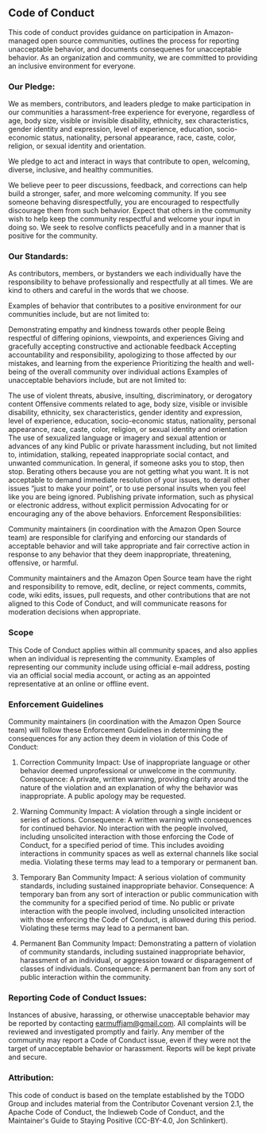 ## Code of Conduct

This code of conduct provides guidance on participation in Amazon-managed open source communities, outlines the process for reporting unacceptable behavior, and documents consequenes for unacceptable behavior. As an organization and community, we are committed to providing an inclusive environment for everyone.

### Our Pledge:

We as members, contributors, and leaders pledge to make participation in our communities a harassment-free experience for everyone, regardless of age, body size, visible or invisible disability, ethnicity, sex characteristics, gender identity and expression, level of experience, education, socio-economic status, nationality, personal appearance, race, caste, color, religion, or sexual identity and orientation.

We pledge to act and interact in ways that contribute to open, welcoming, diverse, inclusive, and healthy communities.

We believe peer to peer discussions, feedback, and corrections can help build a stronger, safer, and more welcoming community. If you see someone behaving disrespectfully, you are encouraged to respectfully discourage them from such behavior. Expect that others in the community wish to help keep the community respectful and welcome your input in doing so. We seek to resolve conflicts peacefully and in a manner that is positive for the community.

### Our Standards:

As contributors, members, or bystanders we each individually have the responsibility to behave professionally and respectfully at all times. We are kind to others and careful in the words that we choose.

Examples of behavior that contributes to a positive environment for our communities include, but are not limited to:

Demonstrating empathy and kindness towards other people
Being respectful of differing opinions, viewpoints, and experiences
Giving and gracefully accepting constructive and actionable feedback
Accepting accountability and responsibility, apologizing to those affected by our mistakes, and learning from the experience
Prioritizing the health and well-being of the overall community over individual actions
Examples of unacceptable behaviors include, but are not limited to:

The use of violent threats, abusive, insulting, discriminatory, or derogatory content
Offensive comments related to age, body size, visible or invisible disability, ethnicity, sex characteristics, gender identity and expression, level of experience, education, socio-economic status, nationality, personal appearance, race, caste, color, religion, or sexual identity and orientation
The use of sexualized language or imagery and sexual attention or advances of any kind
Public or private harassment including, but not limited to, intimidation, stalking, repeated inappropriate social contact, and unwanted communication. In general, if someone asks you to stop, then stop.
Berating others because you are not getting what you want. It is not acceptable to demand immediate resolution of your issues, to derail other issues “just to make your point”, or to use personal insults when you feel like you are being ignored.
Publishing private information, such as physical or electronic address, without explicit permission
Advocating for or encouraging any of the above behaviors.
Enforcement Responsibilities:

Community maintainers (in coordination with the Amazon Open Source team) are responsible for clarifying and enforcing our standards of acceptable behavior and will take appropriate and fair corrective action in response to any behavior that they deem inappropriate, threatening, offensive, or harmful.

Community maintainers and the Amazon Open Source team have the right and responsibility to remove, edit, decline, or reject comments, commits, code, wiki edits, issues, pull requests, and other contributions that are not aligned to this Code of Conduct, and will communicate reasons for moderation decisions when appropriate.

### Scope

This Code of Conduct applies within all community spaces, and also applies when an individual is representing the community. Examples of representing our community include using official e-mail address, posting via an official social media account, or acting as an appointed representative at an online or offline event.

### Enforcement Guidelines

Community maintainers (in coordination with the Amazon Open Source team) will follow these Enforcement Guidelines in determining the consequences for any action they deem in violation of this Code of Conduct:

1. Correction
Community Impact: Use of inappropriate language or other behavior deemed unprofessional or unwelcome in the community.
Consequence: A private, written warning, providing clarity around the nature of the violation and an explanation of why the behavior was inappropriate. A public apology may be requested.

2. Warning
Community Impact: A violation through a single incident or series of actions.
Consequence: A written warning with consequences for continued behavior. No interaction with the people involved, including unsolicited interaction with those enforcing the Code of Conduct, for a specified period of time. This includes avoiding interactions in community spaces as well as external channels like social media. Violating these terms may lead to a temporary or permanent ban.

3. Temporary Ban
Community Impact: A serious violation of community standards, including sustained inappropriate behavior.
Consequence: A temporary ban from any sort of interaction or public communication with the community for a specified period of time. No public or private interaction with the people involved, including unsolicited interaction with those enforcing the Code of Conduct, is allowed during this period. Violating these terms may lead to a permanent ban.

4. Permanent Ban
Community Impact: Demonstrating a pattern of violation of community standards, including sustained inappropriate behavior, harassment of an individual, or aggression toward or disparagement of classes of individuals.
Consequence: A permanent ban from any sort of public interaction within the community.

### Reporting Code of Conduct Issues:

Instances of abusive, harassing, or otherwise unacceptable behavior may be reported by contacting earmuffjam@gmail.com. All complaints will be reviewed and investigated promptly and fairly. Any member of the community may report a Code of Conduct issue, even if they were not the target of unacceptable behavior or harassment. Reports will be kept private and secure.


### Attribution:

This code of conduct is based on the template established by the TODO Group and includes material from the Contributor Covenant version 2.1, the Apache Code of Conduct, the Indieweb Code of Conduct, and the Maintainer's Guide to Staying Positive (CC-BY-4.0, Jon Schlinkert).

